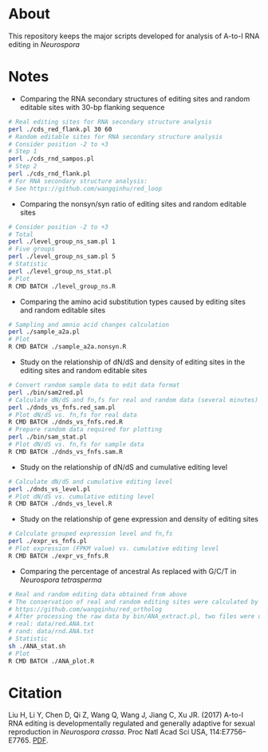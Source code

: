 About
=====
This repository keeps the major scripts developed for analysis of A-to-I RNA editing in _Neurospora_


Notes
=====

- Comparing the RNA secondary structures of editing sites and random editable sites with 30-bp flanking sequence
```bash
# Real editing sites for RNA secondary structure analysis
perl ./cds_red_flank.pl 30 60
# Random editable sites for RNA secondary structure analysis
# Consider position -2 to +3
# Step 1
perl ./cds_rnd_sampos.pl
# Step 2
perl ./cds_rnd_flank.pl
# For RNA secondary structure analysis:
# See https://github.com/wangqinhu/red_loop
```

- Comparing the nonsyn/syn ratio of editing sites and random editable sites
```bash
# Consider position -2 to +3
# Total
perl ./level_group_ns_sam.pl 1
# Five groups
perl ./level_group_ns_sam.pl 5
# Statistic
perl ./level_group_ns_stat.pl
# Plot
R CMD BATCH ./level_group_ns.R
```

- Comparing the amino acid substitution types caused by editing sites and random editable sites
```bash
# Sampling and amnio acid changes calculation
perl ./sample_a2a.pl
# Plot
R CMD BATCH ./sample_a2a.nonsyn.R
```

- Study on the relationship of dN/dS and density of editing sites in the editing sites and random editable sites
```bash
# Convert random sample data to edit data format
perl ./bin/sam2red.pl
# Calculate dN/dS and fn,fs for real and random data (several minutes)
perl ./dnds_vs_fnfs.red_sam.pl
# Plot dN/dS vs. fn,fs for real data
R CMD BATCH ./dnds_vs_fnfs.red.R
# Prepare random data required for plotting
perl ./bin/sam_stat.pl
# Plot dN/dS vs. fn,fs for sample data
R CMD BATCH ./dnds_vs_fnfs.sam.R
```

- Study on the relationship of dN/dS and cumulative editing level
```bash
# Calculate dN/dS and cumulative editing level
perl ./dnds_vs_level.pl
# Plot dN/dS vs. cumulative editing level
R CMD BATCH ./dnds_vs_level.R
```

- Study on the relationship of gene expression and density of editing sites
```bash
# Calculate grouped expression level and fn,fs
perl ./expr_vs_fnfs.pl
# Plot expression (FPKM value) vs. cumulative editing level
R CMD BATCH ./expr_vs_fnfs.R
```

- Comparing the percentage of ancestral As replaced with G/C/T in _Neurospora tetrasperma_
```bash
# Real and random editing data obtained from above
# The conservation of real and random editing sites were calculated by the following scripts:
# https://github.com/wangqinhu/red_ortholog
# After processing the raw data by bin/ANA_extract.pl, two files were obtained:
# real: data/red.ANA.txt
# rand: data/rnd.ANA.txt
# Statistic
sh ./ANA_stat.sh
# Plot
R CMD BATCH ./ANA_plot.R
```

Citation
========
Liu H, Li Y, Chen D, Qi Z, Wang Q, Wang J, Jiang C, Xu JR. (2017) A-to-I RNA editing is developmentally regulated and generally adaptive for sexual reproduction in _Neurospora crassa_. Proc Natl Acad Sci USA, 114:E7756–E7765. [PDF][1].

[1]: http://www.pnas.org/content/114/37/E7756.full.pdf
